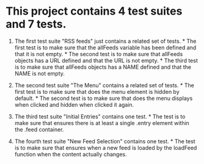 # This project contains 4 test suites and 7 tests.

1. The first test suite "RSS feeds" just contains a related set of tests. 
        * The first test is to make sure that the allFeeds variable has been defined and that it is not empty.
        * The second test is to make sure that allFeeds objects has a URL defined and that the URL is not empty.
        * The third test is to make sure that allFeeds objects has a NAME defined and that the NAME is not empty.

2. The second test suite "The Menu" contains a related set of tests. 
        * The first test is to make sure that does the menu element is hidden by default.
        * The second test is to make sure that does the menu displays when clicked and hidden when clicked it again.

3. The third test suite "Initial Entries" contains one test. 
        * The test is to make sure that ensures there is at least a single .entry element within the .feed container.

4. The fourth test suite "New Feed Selection" contains one test. 
        * The test is to make sure that ensures when a new feed is loaded by the loadFeed function when the content actually changes.